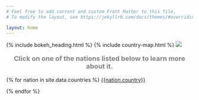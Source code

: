```yaml
---
# Feel free to add content and custom Front Matter to this file.
# To modify the layout, see https://jekyllrb.com/docs/themes/#overriding-theme-defaults

layout: home
---
```

{% include bokeh_heading.html %}
{% include country-map.html %}
<img class="heatmap-static" src="{{site.baseurl}}/assets/img/heatmap-static.png">
<div class="hidden-on-desktop country-list"> 
<p style="font-size:18px; font-weight:bold;color:gray; text-align:center">Click on one of the nations listed below to learn more about it.</p>
{% for nation in site.data.countries %}
<a href="{{site.baseurl}}/countries/{{nation.country}}" target="_blank">{{nation.country}}</a>

{% endfor %}

</div>